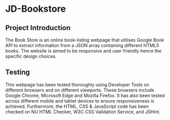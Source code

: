 # JD-Bookstore

## Project Introduction

The Book Store is an online book-listing webpage that utilises Google Book API to extract information from a JSON array containing different HTML5 books. The website is aimed to be responsive and user friendly hence the specific design choices. 

## Testing 

This webpage has been tested thoroughly using Developer Tools on different browsers and on different viewports. These browsers include Google Chrome, Microsoft Edge and Mozilla Firefox. It has also been tested across different mobile and tablet devices to ensure responsiveness is achieved. Furthermore, the HTML, CSS & JavaScript code has been checked on NU HTML Checker, W3C CSS Validation Service, and JSHint. 
